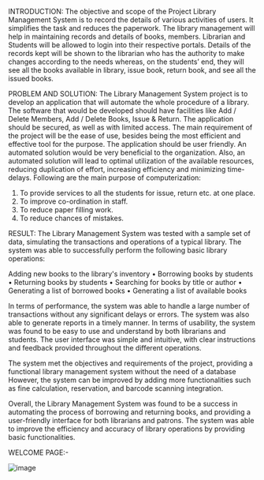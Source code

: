 INTRODUCTION:
The objective and scope of the Project Library Management System is to record the details of various activities of users. It simplifies the task and reduces the paperwork. The library management will help in maintaining records and details of books, members. Librarian and Students will be allowed to login into their respective portals. Details of the records kept will be shown to the librarian who has the authority to make changes according to the needs whereas, on the students’ end, they will see all the books available in library, issue book, return book, and see all the issued books. 


PROBLEM AND SOLUTION:
The Library Management System project is to develop an application that will automate the whole procedure of a library. The software that would be developed should have facilities like Add / Delete Members, Add / Delete Books, Issue & Return. The application should be secured, as well as with limited access. The main requirement of the project will be the ease of use, besides being the most efficient and effective tool for the purpose. The application should be user friendly. An automated solution would be very beneficial to the organization. Also, an automated solution will lead to optimal utilization of the available resources, reducing duplication of effort, increasing efficiency and minimizing time-delays. Following are the main purpose of computerization:
1.	To provide services to all the students for issue, return etc. at one place.
2.	To improve co-ordination in staff.
3.	To reduce paper filling work.
4.	To reduce chances of mistakes.

RESULT:
The Library Management System was tested with a sample set of data, simulating the transactions and operations of a typical library. The system was able to successfully perform the following basic library operations:

Adding new books to the library's inventory 
• Borrowing books by students 
• Returning books by students 
• Searching for books by title or author 
• Generating a list of borrowed books 
• Generating a list of available books


In terms of performance, the system was able to handle a large number of transactions without any significant delays or errors. The system was also able to generate reports in a timely manner.
In terms of usability, the system was found to be easy to use and understand by both librarians and students. The user interface was simple and intuitive, with clear instructions and feedback provided throughout the different operations.

The system met the objectives and requirements of the project, providing a functional library management system without the need of a database  However, the system can be improved by adding more functionalities such as fine calculation, reservation, and barcode scanning integration.

Overall, the Library Management System was found to be a success in automating the process of borrowing and returning books, and providing a user-friendly interface for both librarians and patrons. The system was able to improve the efficiency and accuracy of library operations by providing basic functionalities.

WELCOME PAGE:-















![image](https://github.com/AdnanHasan786/Runtime_TError/assets/116251691/94da91ed-d510-4597-b7cd-476cb8bf5e46)


